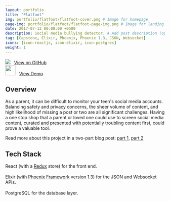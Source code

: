 ```yaml
---
layout: portfolio
title: "Flatfoot"
img: portfolio/flatfoot/flatfoot-cover.png # Image for homepage
page-img: portfolio/flatfoot/flatfoot-page-img.png # Image for landing page
date: 2017-07-12 00:00:00 +0500
description: Social media bullying detector. # Add post description (optional)
tag: [Capstone, Elixir, Phoenix, Phoenix 1.3, JSON, Websocket]
icons: [icon-reactjs, icon-elixir, icon-postgres]
weight: 1
---
```


![](https://github.com/favicon.ico) &nbsp;&nbsp;<a href="https://github.com/davelively14/flatfoot" target="\_blank">View on GitHub</a>
<br>
<img src="https://image.flaticon.com/icons/png/128/12/12195.png" width="32"> &nbsp;&nbsp;<a href="https://obscure-reef-78695.herokuapp.com/" target="\_blank">View Demo</a>

## Overview

As a parent, it can be difficult to monitor your teen's social media accounts. Balancing safety and privacy concerns, the sheer volume of content, and high likelihood of missing a post or two are all significant challenges. Having a one stop shop that a parent or loved one could use to screen social media content, curated and presented with potentially troubling content first, could prove a valuable tool.

Read more about this project in a two-part blog post: [part 1]({{site.baseurl}}/flatfoot-pt-1), [part 2]({{site.baseurl}}/flatfoot-pt-2)

## Tech Stack

<a href="https://developer.mozilla.org/en-US/docs/Web/JavaScript" target="\_blank"><i class="icon-reactjs" style="font-size:4em;"></i></a> React (with a [Redux](http://redux.js.org/) store) for the front end.
<br>
<br>
<a href="https://elixir-lang.org/" target="\_blank"><i class="icon-elixir" style="font-size:4em;"></i></a> Elixir (with [Phoenix Framework](http://phoenixframework.org/) version 1.3) for the JSON and Websocket APIs.
<br>
<br>
<a href="https://www.postgresql.org/" target="\_blank"><i class="icon-postgres" style="font-size:4em;"></i></a> PostgreSQL for the database layer.
